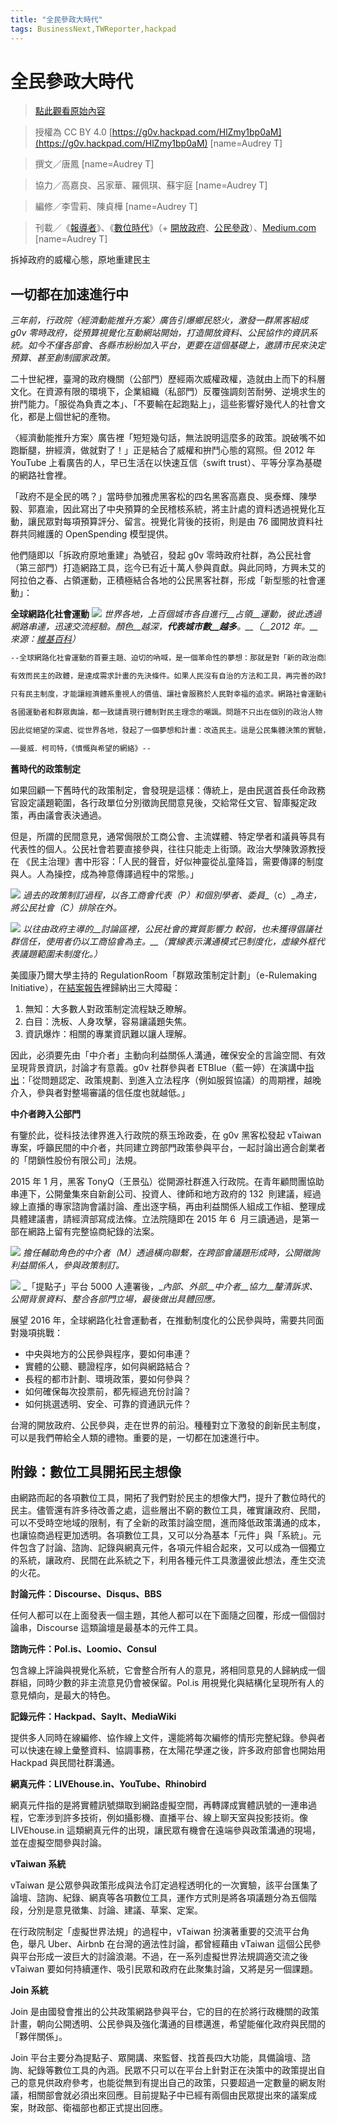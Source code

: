 ```yaml
---
title: "全民參政大時代"
tags: BusinessNext,TWReporter,hackpad
---
```


# 全民參政大時代

> [點此觀看原始內容](https://g0v.hackpad.tw/HlZmy1bp0aM)

> 授權為 CC BY 4.0 [https://g0v.hackpad.com/HlZmy1bp0aM](https://g0v.hackpad.com/HlZmy1bp0aM)
> [name=Audrey T]

> 撰文／唐鳳
> [name=Audrey T]

> 協力／高嘉良、呂家華、羅佩琪、蘇宇庭
> [name=Audrey T]

> 編修／李雪莉、陳貞樺
> [name=Audrey T]

> 刊載／《[報導者](https://www.twreporter.org/a/opinion-tang)》、《[數位時代](http://www.bnext.com.tw/magazine/view/id/126632)》（\+ [開放政府](https://g0v.hackpad.tw/FU7SlIIvJtZ)、[公民參政](https://g0v.hackpad.tw/0FOhtyjcgd7)）、[Medium.com](https://medium.com/@audrey.tang/challenges-for-taiwan-s-civic-hackers-in-2016-385af61d6e79#.r74udelzn)
> [name=Audrey T]


拆掉政府的威權心態，原地重建民主
## 一切都在加速進行中

_三年前，行政院〈經濟動能推升方案〉廣告引爆鄉民怒火，激發一群黑客組成 g0v 零時政府，從預算視覺化互動網站開始，打造開放資料、公民協作的資訊系統。如今不僅各部會、各縣市紛紛加入平台，更要在這個基礎上，邀請市民來決定預算、甚至創制國家政策。_

二十世紀裡，臺灣的政府機關（公部門）歷經兩次威權政權，造就由上而下的科層文化。在資源有限的環境下，企業組織（私部門）反覆強調刻苦耐勞、逆境求生的拚鬥能力。「服從為負責之本」、「不要輸在起跑點上」，這些影響好幾代人的社會文化，都是上個世紀的產物。

〈經濟動能推升方案〉廣告裡「短短幾句話，無法說明這麼多的政策。說破嘴不如跑斷腿，拚經濟，做就對了！」正是結合了威權和拚鬥心態的寫照。但 2012 年 YouTube 上看廣告的人，早已生活在以快速互信（swift trust）、平等分享為基礎的網路社會裡。

「政府不是全民的嗎？」當時參加雅虎黑客松的四名黑客高嘉良、吳泰輝、陳學毅、郭嘉渝，因此寫出了中央預算的全民稽核系統，將主計處的資料透過視覺化互動，讓民眾對每項預算評分、留言。視覺化背後的技術，則是由 76 國開放資料社群共同維護的 OpenSpending 模型提供。

他們隨即以「拆政府原地重建」為號召，發起 g0v 零時政府社群，為公民社會（第三部門）打造網路工具，迄今已有近十萬人參與貢獻。與此同時，方興未艾的阿拉伯之春、占領運動，正積極結合各地的公民黑客社群，形成「新型態的社會運動」：

**全球網路化社會運動**
![](https://g0vhackmd.blob.core.windows.net/g0v-hackmd-images/upload_60dcb87dd6c6026d75af419efad15ca2)
    _世界各地，上百個城市各自進行__占領__運動，彼此透過網路串連，迅速交流經驗。顏色__越深，__代表城市數__越多__。__（__2012 年。__來源：_[_維基百科_](https://en.wikipedia.org/wiki/List_of_Occupy_movement_protest_locations)_）_

```txt
--全球網路化社會運動的首要主題、迫切的吶喊，是一個革命性的夢想：那就是對「新的政治商議、表現和決策形式」的呼喚。

有效而民主的政體，是達成需求計畫的先決條件。如果人民沒有自治的方法和工具，再完善的政策、再複雜的策略、立意再良善的計畫，實行時都可能變得無效、遭到扭曲。是工具決定了功能。

只有民主制度，才能讓經濟體系重視人的價值、讓社會服務於人民對幸福的追求。網路社會運動者一次又一次召喚新的民主形式，通過實踐找出各地通用的普遍原則。

各國運動者和群眾輿論，都一致譴責現行體制對民主理念的嘲諷。問題不只出在個別的政治人物（他們在自己的內心框架裡，往往是真誠的），而是整個體制——這個沒人親眼見過，但無所不在地影響了每個人生活的隱晦實體——必定有哪裡出錯了。

因此從絕望的深處、從世界各地，發起了一個夢想和計畫：改造民主。這是公民集體決策的實驗，也是將「互信」重建為互動基礎的嘗試。

——曼威．柯司特，《憤慨與希望的網絡》--

```
**舊時代的政策制定**

如果回顧一下舊時代的政策制定，會發現是這樣：傳統上，是由民選首長任命政務官設定議題範圍，各行政單位分別徵詢民間意見後，交給常任文官、智庫擬定政策，再由議會表決通過。

但是，所謂的民間意見，通常侷限於工商公會、主流媒體、特定學者和議員等具有代表性的個人。公民社會若要直接參與，往往只能走上街頭。政治大學陳敦源教授在 《民主治理》書中形容：「人民的聲音，好似神靈從乩童降旨，需要傳譯的制度與人。人為操控，成為神意傳譯過程中的常態。」

![](https://g0vhackmd.blob.core.windows.net/g0v-hackmd-images/upload_6da32b5dc18d20108e6d01f9da68ccb8)
    _過去的政策制訂過程，以各工商會代表（P）和個別學者、委員__（c）__為主，將公民社會（C）排除在外。_



![](https://g0vhackmd.blob.core.windows.net/g0v-hackmd-images/upload_dd9374f1f3538523fa6cff704edc4715)
    _以往由政府主導的__討論區裡，公民社會的實質影響力 較弱，也未獲得倡議社群信任，使用者仍以工商協會為主。__（實線表示溝通模式已制度化，虛線外框代表議題範圍未制度化。）_

美國康乃爾大學主持的 RegulationRoom「群眾政策制定計劃」（e-Rulemaking Initiative），在[結案報告](http://scholarship.law.cornell.edu/facpub/179/)裡歸納出三大障礙：
1.  無知：大多數人對政策制定流程缺乏瞭解。
2.  白目：洗板、人身攻擊，容易讓議題失焦。
3.  資訊爆炸：相關的專業資訊難以讓人理解。

因此，必須要先由「中介者」主動向利益關係人溝通，確保安全的言論空間、有效呈現背景資訊，討論才有意義。g0v 社群參與者 ETBlue（藍一婷）在演講中[指出](http://etblue.blogspot.tw/2015/12/loomio-20-blulu.html)：「從問題認定、政策規劃、到進入立法程序（例如服貿協議）的周期裡，越晚介入，參與者對整場審議的信任度也就越低。」

**中介者跨入公部門**

有鑒於此，從科技法律界進入行政院的蔡玉玲政委，在 g0v 黑客松發起 vTaiwan 專案，呼籲民間的中介者，共同建立跨部門政策參與平台，一起討論出適合創業者的「閉鎖性股份有限公司」法規。

2015 年 1 月，黑客 TonyQ（王景弘）從開源社群進入行政院。在青年顧問團協助串連下，公開彙集來自新創公司、投資人、律師和地方政府的 132  則建議，經過線上直播的專家諮詢會議討論、產出逐字稿，再由利益關係人組成工作組、整理成具體建議書，請經濟部寫成法條。立法院隨即在 2015 年 6  月三讀通過，是第一部在網路上留有完整協商紀錄的法案。

![](https://g0vhackmd.blob.core.windows.net/g0v-hackmd-images/upload_2a032215bb8c2df6ed23cb68fd8625cd)
    _擔任輔助角色的中介者（M）透過橫向聯繫，在跨部會議題形成時，公開徵詢利益關係人，參與政策制訂。_



![](https://g0vhackmd.blob.core.windows.net/g0v-hackmd-images/upload_f7f7f161d13afa5b55ca2fc1e413b631)
        _「提點子」平台 5000 人連署後，__內部、外部__中介者__協力__釐清訴求、 公開背景資料、整合各部門立場，最後做出具體回應。_

展望 2016 年，全球網路化社會運動者，在推動制度化的公民參與時，需要共同面對幾項挑戰：

- 中央與地方的公民參與程序，要如何串連？
- 實體的公聽、聽證程序，如何與網路結合？
- 長程的都市計劃、環境政策，要如何參與？
- 如何確保每次投票前，都先經過充份討論？
- 如何挑選透明、安全、可靠的資通訊元件？

台灣的開放政府、公民參與，走在世界的前沿。種種對立下激發的創新民主制度，可以是我們帶給全人類的禮物。重要的是，一切都在加速進行中。


## 附錄：數位工具開拓民主想像

由網路而起的各項數位工具，開拓了我們對於民主的想像大門，提升了數位時代的民主。儘管還有許多待改善之處，這些層出不窮的數位工具，確實讓政府、民間，可以不受時空地域的限制，有了全新的政策討論空間，進而降低政策溝通的成本，也讓協商過程更加透明。各項數位工具，又可以分為基本「元件」與「系統」。元件包含了討論、諮詢、記錄與網真元件，各項元件組合起來，又可以成為一個獨立的系統，讓政府、民間在此系統之下，利用各種元件工具激盪彼此想法，產生交流的火花。

**討論元件：Discourse、Disqus、BBS**

任何人都可以在上面發表一個主題，其他人都可以在下面隨之回覆，形成一個個討論串，Discourse 這類論壇是最基本的元件工具。

**諮詢元件：Pol.is、Loomio、Consul**

包含線上評論與視覺化系統，它會整合所有人的意見，將相同意見的人歸納成一個群組，同時少數的非主流意見仍會被保留。Pol.is 用視覺化與結構化呈現所有人的意見傾向，是最大的特色。

**記錄元件：Hackpad、SayIt、MediaWiki**

提供多人同時在線編修、協作線上文件，還能將每次編修的情形完整紀錄。參與者可以快速在線上彙整資料、協調事務，在太陽花學運之後，許多政府部會也開始用 Hackpad 與民間社群溝通。

**網真元件：LIVEhouse.in、YouTube、Rhinobird**

網真元件指的是將實體訊號擷取到網路虛擬空間，再轉譯成實體訊號的一連串過程，它牽涉到許多技術，例如攝影機、直播平台、線上聊天室與投影技術。像 LIVEhouse.in 這類網真元件的出現，讓民眾有機會在遠端參與政策溝通的現場，並在虛擬空間參與討論。

**vTaiwan 系統**

vTaiwan 是公眾參與政策形成與法令訂定過程透明化的一次實驗，該平台匯集了論壇、諮詢、紀錄、網真等各項數位工具，運作方式則是將各項議題分為五個階段，分別是意見徵集、討論、建議、草案、定案。

在行政院制定「虛擬世界法規」的過程中，vTaiwan 扮演著重要的交流平台角色，舉凡 Uber、Airbnb 在台灣的適法性討論，都曾經藉由 vTaiwan 這個公民參與平台形成一波巨大的討論浪潮。不過，在一系列虛擬世界法規調適交流之後 vTaiwan 要如何持續運作、吸引民眾和政府在此聚集討論，又將是另一個課題。

**Join 系統**

Join 是由國發會推出的公共政策網路參與平台，它的目的在於將行政機關的政策計畫，朝向公開透明、公民參與及強化溝通的目標邁進，希望能催化政府與民間的「夥伴關係」。

Join 平台主要分為提點子、眾開講、來監督、找首長四大功能，具備論壇、諮詢、紀錄等數位工具的內涵。民眾不只可以在平台上針對正在決策中的政策提出自己的意見供政府參考，也能從無到有提出自己的政策，只要超過一定數量的網友附議，相關部會就必須出來回應。目前提點子中已經有兩個由民眾提出來的議案成案，財政部、衛福部也都正式提出回應。

